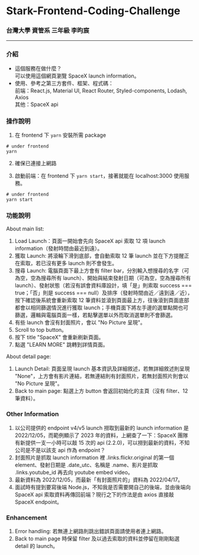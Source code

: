 # Stark-Frontend-Coding-Challenge

### 台灣大學 資管系 三年級 李昀宸

---

### 介紹

- 這個服務在做什麼？ <br>
  可以使用這個網頁瀏覽 SpaceX launch information。
- 使用、參考之第三方套件、框架、程式碼：<br>
  前端：React.js, Material UI, React Router, Styled-components, Lodash, Axios <br>
  其他：SpaceX api

### 操作說明

1. 在 frontend 下 `yarn` 安裝所需 package<br>

```
# under frontend
yarn
```

2. 確保已連接上網路

3. 啟動前端：在 frontend 下 `yarn start`，接著就能在 localhost:3000 使用服務。

```
# under frontend
yarn start
```

### 功能說明

About main list:

1. Load Launch：頁面一開始會先向 SpaceX api 索取 12 項 launch information（發射時間由最近到遠）。<br>
2. 獲取 Launch: 將滾輪下滑到底部，會自動索取 12 筆 launch 並在下方提醒正在索取，若已沒有更多 launch 則不會發生。<br>
3. 搜尋 Launch: 電腦頁面下最上方會有 filter bar，分別輸入想搜尋的名字（可為空，空為搜尋所有 launch）、開始與結束發射日期（可為空，空為搜尋所有 launch）、發射狀態（若沒有誤會資料庫設計，填「是」則索取 success === true；「否」則是 success === null）及排序（發射時間由近／遠到遠／近），按下確認後系統會重新索取 12 筆資料並滾到頁面最上方，往後滾到頁面底部都會以相同篩選情況進行獲取 launch；手機頁面下將左手邊的選單點開也可篩選，邏輯與電腦頁面一樣，若點擊選單以外而取消選單則不會篩選。<br>
4. 有些 launch 會沒有封面照片，會以 "No Picture 呈現"。<br>
5. Scroll to top button。<br>
6. 按下 title "SpaceX" 會重新刷新頁面。
7. 點選 "LEARN MORE" 跳轉到詳情頁面。

About detail page:

1. Launch Detail: 頁面呈現 launch 基本資訊及詳細敘述，若無詳細敘述則呈現 "None"，上方會有影片連結，若無連結則有封面照片，若無封面照片則會以 "No Picture 呈現"。
2. Back to main page: 點選上方 button 會返回初始化的主頁（沒有 filter、12 筆資料）。

### Other Information

1. 以公司提供的 endpoint v4/v5 launch 撈取到最新的 launch information 是 2022/12/05，而範例顯示了 2023 年的資料，上網查了一下：SpaceX 團隊有新提供一支一小時可以敲 15 次的 api (2.2.0)，可以撈到最新的資料，不知公司是不是以該支 api 作為 endpoint？
2. 封面照片是抓取 launch information 裡 .links.flickr.original 的第一個 element、發射日期是 .date_utc、名稱是 .name、影片是抓取 .links.youtube_id 再去向 youtube embed video。
3. 最新資料為 2022/12/05，而最新「有封面照片的」資料為 2022/04/17。
4. 面試時有提到要寫後端 Node.js，不知我是否需要開自己的後端，並由後端向 SpaceX api 索取資料再傳回前端？現行之下的作法是由 axios 直接敲 SpaceX endpoint。

### Enhancement

1. Error handling: 若無連上網路則跳出錯誤頁面請使用者連上網路。
2. Back to main page 時保留 filter 及以過去索取的資料並停留在剛剛點選 detail 的 launch。
